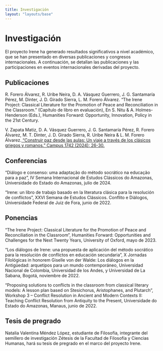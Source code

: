 ```yaml
---
title: Investigación
layout: "layouts/base"
---
```


# Investigación

El proyecto Irene ha generado resultados significativos a nivel académico, que se han presentado en diversas publicaciones y congresos internacionales. A continuación, se detallan las publicaciones y las participaciones en eventos internacionales derivadas del proyecto.

## Publicaciones

R. Forero Álvarez, R. Uribe Neira, D. A. Vásquez Guerrero, J. G. Santamaría Pérez, M. Dinter, J. D. Girado Sierra, L. M. Forero Álvarez. “The Irene Project: Classical Literature for the Promotion of Peace and Reconciliation in the Classroom.” (Capítulo de libro en evaluación), En S. Nitu & A. Holmes-Henderson (Eds.), Humanities Forward: Opportunity, Innovation, Policy in the 21st Century.

<p> V. Zapata Matiz, D. A. Vásquez Guerrero, J. G. Santamaría Pérez, R. Forero Álvarez, M. T. Dinter, J. D. Girado Sierra, R. Uribe Neira & L. M. Forero Álvarez.<a class="external-link" href="https://online.flippingbook.com/view/497433857/"> “Construir paz desde las aulas: Un viaje a través de los clásicos griegos y romanos.” Campus 1742 (2024): 26-30.</a></p>

## Conferencias

“Diálogo e consenso: uma adaptação do método socrático na educação para a paz”, IV Semana Internacional de Estudos Clássicos do Amazonas, Universidade do Estado do Amazonas, julio de 2024.

“Irene: un libro de trabajo basado en la literatura clásica para la resolución de conflictos”, XXVI Semana de Estudos Clássicos. Conflito e Diálogos, Universidade Federal de Juiz de Fora, junio de 2022.

## Ponencias

“The Irene Project: Classical Literature for the Promotion of Peace and Reconciliation in the Classroom”, Humanities Forward: Opportunities and Challenges for the Next Twenty Years, University of Oxford, mayo de 2023.

“Los diálogos de Irene: una propuesta de aplicación del método socrático para la resolución de conflictos en educación secundaria”, X Jornadas Filológicas in honorem Giselle von der Walde: Los diálogos en la Antigüedad: arquetipos para un mundo contemporáneo, Universidad Nacional de Colombia, Universidad de los Andes, y Universidad de La Sabana, Bogotá, noviembre de 2022.

“Proposing solutions to conflicts in the classroom from classical literary models: A lesson plan based on Stesichorus, Aristophanes, and Plutarch”, Workshop 3 – Conflict Resolution in Ancient and Modern Contexts II: Teaching Conflict Resolution from Antiquity to the Present, Universidade do Estado do Amazonas, Manaus, junio de 2022.

## Tesis de pregrado

Natalia Valentina Méndez López, estudiante de Filosofía, integrante del semillero de investigación Zétesis de la Facultad de Filosofía y Ciencias Humanas, hará su tesis de pregrado en el marco del proyecto Irene.
